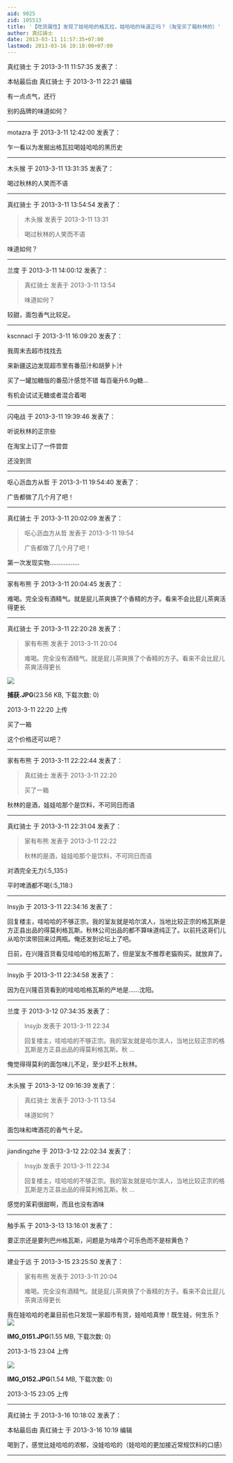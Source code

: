 ```yaml
---
aid: 9025
zid: 105513
title: '【吃货属性】发现了娃哈哈的格瓦拉，娃哈哈的味道正吗？（淘宝买了箱秋林的）'
author: 真红骑士
date: 2013-03-11 11:57:35+07:00
lastmod: 2013-03-16 10:18:00+07:00
---
```


真红骑士 于 2013-3-11 11:57:35 发表了：

本帖最后由 真红骑士 于 2013-3-11 22:21 编辑 

有一点点气，还行

别的品牌的味道如何？

---------

motazra 于 2013-3-11 12:42:00 发表了：

乍一看以为发掘出格瓦拉喝娃哈哈的黑历史

---------

木头猴 于 2013-3-11 13:31:35 发表了：

喝过秋林的人笑而不语

---------

真红骑士 于 2013-3-11 13:54:54 发表了：

> 木头猴 发表于 2013-3-11 13:31
> 
> 喝过秋林的人笑而不语



味道如何？

---------

兰度 于 2013-3-11 14:00:12 发表了：

> 真红骑士 发表于 2013-3-11 13:54
> 
> 味道如何？



较甜，面包香气比较足。

---------

kscnnacl 于 2013-3-11 16:09:20 发表了：

我周末去超市找找去

来新疆这边发现超市里有番茄汁和胡萝卜汁

买了一罐加糖版的番茄汁感觉不错 每百毫升6.9g糖...

有机会试试无糖或者混合着喝

---------

闪电战 于 2013-3-11 19:39:46 发表了：

听说秋林的正宗些

在淘宝上订了一件尝尝

还没到货

---------

呕心沥血方从哲 于 2013-3-11 19:54:40 发表了：

广告都做了几个月了吧！

---------

真红骑士 于 2013-3-11 20:02:09 发表了：

> 呕心沥血方从哲 发表于 2013-3-11 19:54
> 
> 广告都做了几个月了吧！



第一次发现实物.................

---------

家有布熊 于 2013-3-11 20:04:45 发表了：

难喝。完全没有酒精气。就是屁儿茶爽换了个香精的方子。看来不会比屁儿茶爽活得更长

---------

真红骑士 于 2013-3-11 22:20:28 发表了：

> 家有布熊 发表于 2013-3-11 20:04
> 
> 难喝。完全没有酒精气。就是屁儿茶爽换了个香精的方子。看来不会比屁儿茶爽活得更长



![](https://cdn.jsdelivr.net/gh/lzjluzijie/beichao@main/static/img/222015lb6pukgple2ap8w8.jpg)



**捕获.JPG**(23.56 KB, 下载次数: 0)



2013-3-11 22:20 上传



买了一箱

这个价格还可以吧？

---------

家有布熊 于 2013-3-11 22:22:44 发表了：

> 真红骑士 发表于 2013-3-11 22:20
> 
> 买了一箱



秋林的是酒，娃娃哈那个是饮料，不可同日而语

---------

真红骑士 于 2013-3-11 22:31:04 发表了：

> 家有布熊 发表于 2013-3-11 22:22
> 
> 秋林的是酒，娃娃哈那个是饮料，不可同日而语



对酒完全无力{:5\_135:}

平时啤酒都不喝{:5\_118:}

---------

lnsyjb 于 2013-3-11 22:34:16 发表了：

回复楼主，哇哈哈的不够正宗。我的室友就是哈尔滨人，当地比较正宗的格瓦斯是方正县出品的得莫利格瓦斯。秋林公司出品的都不算味道纯正了。以前托这哥们儿从哈尔滨带回来过两瓶。俺还发到论坛上了吧。

日前，在兴隆百货看见哇哈哈的格瓦斯了，但是室友不推荐老猫购买。就放弃了。

---------

lnsyjb 于 2013-3-11 22:34:58 发表了：

因为在兴隆百货看到的哇哈哈格瓦斯的产地是……沈阳。

---------

兰度 于 2013-3-12 07:34:35 发表了：

> lnsyjb 发表于 2013-3-11 22:34
> 
> 回复楼主，哇哈哈的不够正宗。我的室友就是哈尔滨人，当地比较正宗的格瓦斯是方正县出品的得莫利格瓦斯。秋 ...



俺觉得得莫利的面包味儿不足，至少赶不上秋林。

---------

木头猴 于 2013-3-12 09:16:39 发表了：

> 真红骑士 发表于 2013-3-11 13:54
> 
> 味道如何？



面包味和啤酒花的香气十足。

---------

jiandingzhe 于 2013-3-12 22:02:34 发表了：

> lnsyjb 发表于 2013-3-11 22:34
> 
> 回复楼主，哇哈哈的不够正宗。我的室友就是哈尔滨人，当地比较正宗的格瓦斯是方正县出品的得莫利格瓦斯。秋 ...



感觉的茉莉很甜啊，而且也没有酒味

---------

触手系 于 2013-3-13 13:16:01 发表了：

要正宗还是要列巴州格瓦斯，问题是为啥弄个可乐色而不是棕黄色？

---------

建业于远 于 2013-3-15 23:25:50 发表了：

> 家有布熊 发表于 2013-3-11 20:04
> 
> 难喝。完全没有酒精气。就是屁儿茶爽换了个香精的方子。看来不会比屁儿茶爽活得更长



我在娃哈哈的老巢目前也只发现一家超市有货，娃哈哈真惨！既生娃，何生乐？![](https://cdn.jsdelivr.net/gh/lzjluzijie/beichao@main/static/img/230429bpqsj6siuproruks.jpg)



**IMG\_0151.JPG**(1.55 MB, 下载次数: 0)



2013-3-15 23:04 上传



![](https://cdn.jsdelivr.net/gh/lzjluzijie/beichao@main/static/img/230542u0u5pt4uojdiuuci.jpg)



**IMG\_0152.JPG**(1.54 MB, 下载次数: 0)



2013-3-15 23:05 上传

---------

真红骑士 于 2013-3-16 10:18:02 发表了：

本帖最后由 真红骑士 于 2013-3-16 10:19 编辑 

喝到了，感觉比娃哈哈的浓郁，没娃哈哈的（娃哈哈的更加接近常规饮料的口感）

---------

